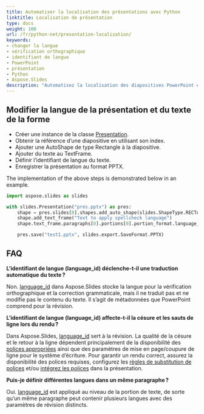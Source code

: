 ```yaml
---
title: Automatiser la localisation des présentations avec Python
linktitle: Localisation de présentation
type: docs
weight: 100
url: /fr/python-net/presentation-localization/
keywords:
- changer la langue
- vérification orthographique
- identifiant de langue
- PowerPoint
- présentation
- Python
- Aspose.Slides
description: "Automatisez la localisation des diapositives PowerPoint et OpenDocument en Python avec Aspose.Slides, en utilisant des exemples de code pratiques et des conseils pour un déploiement mondial plus rapide."
---
```


## **Modifier la langue de la présentation et du texte de la forme**
- Créer une instance de la classe [Presentation](https://reference.aspose.com/slides/python-net/aspose.slides/presentation/).
- Obtenir la référence d’une diapositive en utilisant son index.
- Ajouter une AutoShape de type Rectangle à la diapositive.
- Ajouter du texte au TextFrame.
- Définir l’identifiant de langue du texte.
- Enregistrer la présentation au format PPTX.

The implementation of the above steps is demonstrated below in an example.

```py
import aspose.slides as slides

with slides.Presentation("pres.pptx") as pres:
    shape = pres.slides[0].shapes.add_auto_shape(slides.ShapeType.RECTANGLE, 50, 50, 200, 50)
    shape.add_text_frame("Text to apply spellcheck language")
    shape.text_frame.paragraphs[0].portions[0].portion_format.language_id = "en-EN"

    pres.save("test1.pptx", slides.export.SaveFormat.PPTX)
```

## **FAQ**

**L’identifiant de langue (language_id) déclenche-t-il une traduction automatique du texte ?**

Non. [language_id](https://reference.aspose.com/slides/python-net/aspose.slides/portionformat/language_id/) dans Aspose.Slides stocke la langue pour la vérification orthographique et la correction grammaticale, mais il ne traduit pas et ne modifie pas le contenu du texte. Il s’agit de métadonnées que PowerPoint comprend pour la révision.

**L’identifiant de langue (language_id) affecte-t-il la césure et les sauts de ligne lors du rendu ?**

Dans Aspose.Slides, [language_id](https://reference.aspose.com/slides/python-net/aspose.slides/portionformat/language_id/) sert à la révision. La qualité de la césure et le retour à la ligne dépendent principalement de la disponibilité des [polices appropriées](/slides/fr/python-net/powerpoint-fonts/) ainsi que des paramètres de mise en page/coupure de ligne pour le système d’écriture. Pour garantir un rendu correct, assurez la disponibilité des polices requises, configurez les [règles de substitution de polices](/slides/fr/python-net/font-substitution/) et/ou [intégrez les polices](/slides/fr/python-net/embedded-font/) dans la présentation.

**Puis-je définir différentes langues dans un même paragraphe ?**

Oui. [language_id](https://reference.aspose.com/slides/python-net/aspose.slides/portionformat/language_id/) est appliqué au niveau de la portion de texte, de sorte qu’un même paragraphe peut contenir plusieurs langues avec des paramètres de révision distincts.